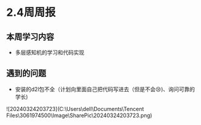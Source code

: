 # 2.4周周报

## 本周学习内容

* 多层感知机的学习和代码实现

## 遇到的问题

* 安装的d2l包不全（计划向里面自己把代码写进去（但是不会:cry:)、询问可靠的学长)

![20240324203723](C:\Users\dell\Documents\Tencent Files\3061974500\Image\SharePic\20240324203723.png)